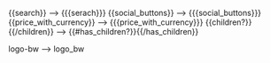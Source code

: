 {{search}} --> {{{serach}}}
{{social_buttons}} --> {{{social_buttons}}}
{{price_with_currency}} --> {{{price_with_currency}}}
{{children?}}{{/children}} --> {{#has_children?}}{{/has_children}}


logo-bw --> logo_bw